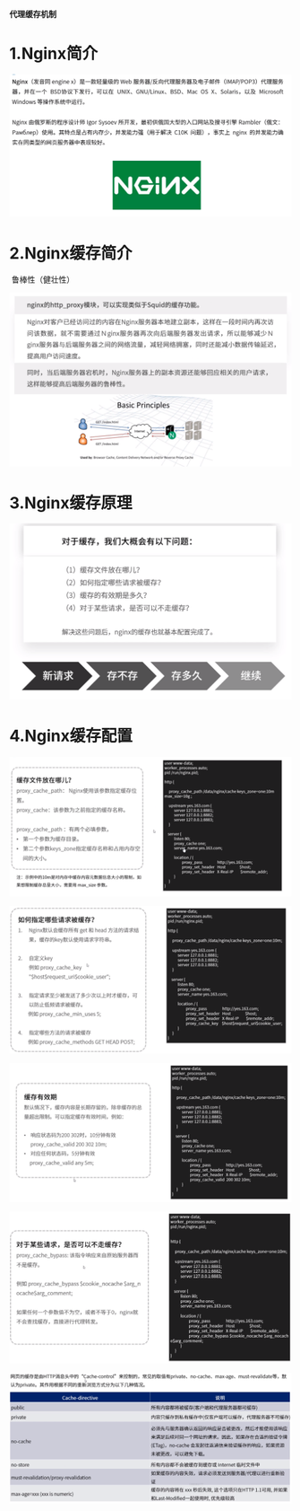 **代理缓存机制**



# 1.Nginx简介

![](Nginx简介.png)



# 2.Nginx缓存简介

​	鲁棒性（健壮性）

![](Nginx缓存简介.png)



# 3.Nginx缓存原理

![](缓存实现问题.png)



# 4.Nginx缓存配置

![](Nginx缓存1.png)



![](Nginx缓存2.png)



![](Nginx缓存3.png)



![](Nginx缓存4.png)



![](Nginx缓存5.png)

